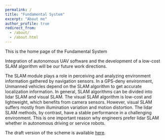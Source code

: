 ```yaml
---
permalink: /
title: "Fundamental System"
excerpt: "About me"
author_profile: true
redirect_from: 
  - /about/
  - /about.html
---
```


This is the home page of the Fundamental System

Integration of autonomous UAV software and the development of a low-cost SLAM algorithm will be our future work directions.

The SLAM module plays a role in perceiving and analyzing environment information gathered by navigation sensors. In a GPS-deny environment, Unmanned vehicles depend on the SLAM algorithm to get accurate localization information. In general, SLAM algorithms can be divided into lidar SLAM and visual SLAM. The visual SLAM algorithm is low-cost and lightweight, which benefits from camera sensors. However, visual SLAM suffers mostly from illumination variation and motion distortion. The lidar SLAM methods, by contrast, have a stable performance in a challenging environment. This is one important reason why engineers prefer lidar SLAM whether in autonomous driving or service robots.

The draft version of the scheme is available [here](http://fundamentalsystem.net/files/schemeNov22.pdf).